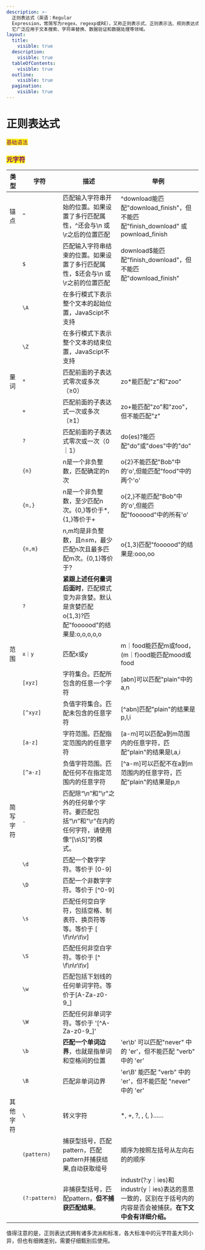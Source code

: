 ```yaml
---
description: >-
  正则表达式（英语：Regular
  Expression，常简写为regex、regexp或RE），又称正则表示式、正则表示法、规则表达式、常规表示法，是用来匹配和处理文本的一种特殊字符串模式。正则表达式主要由普通字符和特殊元字符组成，用于描述复杂的搜索模式。
  它广泛应用于文本搜索、字符串替换、数据验证和数据处理等领域。
layout:
  title:
    visible: true
  description:
    visible: true
  tableOfContents:
    visible: true
  outline:
    visible: true
  pagination:
    visible: true
---
```


# 正则表达式

<mark style="color:purple;">基础语法</mark>

### <mark style="color:purple;">元字符</mark>

| 类型   | 字符            | 描述                                                                 | 举例                                                                        |
| ---- | ------------- | ------------------------------------------------------------------ | ------------------------------------------------------------------------- |
| 锚点   | `^`           | 匹配输入字符串开始的位置。如果设置了多行匹配属性，^还会与\n 或 \r之后的位置匹配                        | ^download能匹配"download\_finish"，但不能匹配"finish\_download" 或 pownload\_finish |
|      | `$`           | 匹配输入字符串结束的位置。如果设置了多行匹配属性，$还会与\n 或 \r之前的位置匹配                        | download$能匹配"finish\_download"，但不能匹配"download\_finish"                    |
|      | `\A`          | 在多行模式下表示整个文本的起始位置，JavaScipt不支持                                     |                                                                           |
|      | `\Z`          | 在多行模式下表示整个文本的结束位置，JavaScipt不支持                                     |                                                                           |
| 量词   | `*`           | 匹配前面的子表达式零次或多次（≥0）                                                 | zo\*能匹配"z"和"zoo"                                                          |
|      | `+`           | 匹配前面的子表达式一次或多次（≥1）                                                 | zo+能匹配"zo"和"zoo"，但不能匹配"z"                                                 |
|      | `?`           | 匹配前面的子表达式零次或一次（0｜1）                                                | do(es)?能匹配"do"或"does"中的"do"                                               |
|      | `{n}`         | n是一个非负整数，匹配确定的n次                                                   | o{2}不能匹配"Bob"中的'o',但能匹配"food"中的两个'o'                                      |
|      | `{n,}`        | n是一个非负整数，至少匹配n次。{0,}等价于\*,{1,}等价于+                                 | o{2,}不能匹配"Bob"中的'o',但能匹配"foooood"中的所有'o'                                  |
|      | `{n,m}`       | n,m均是非负整数，且n≤m，最少匹配n次且最多匹配m次。{0,1}等价于?                             | o{1,3}匹配"foooood"的结果是:ooo,oo                                              |
|      | `?`           | **紧跟上述任何量词后面时**，匹配模式变为非贪婪。默认是贪婪匹配 o{1,3}?匹配"foooood"的结果是:o,o,o,o,o |                                                                           |
| 范围   | `x｜y`         | 匹配x或y                                                              | m｜food能匹配m或food，(m｜f)ood能匹配mood或food                                      |
|      | `[xyz]`       | 字符集合。匹配所包含的任意一个字符                                                  | \[abn]可以匹配"plain"中的a,n                                                    |
|      | `[^xyz]`      | 负值字符集合。匹配未包含的任意字符                                                  | \[^abn]匹配"plain"的结果是p,l,i                                                 |
|      | `[a-z]`       | 字符范围。匹配指定范围内的任意字符                                                  | \[a-m]可以匹配a到m范围内的任意字符，匹配"plain"的结果是l,a,i                                  |
|      | `[^a-z]`      | 负值字符范围。匹配任何不在指定范围内的任意字符                                            | \[^a-m]可以匹配不在a到m范围内的任意字符，匹配"plain"的结果是p,n                                 |
| 简写字符 | `.`           | 匹配除“\n”和"\r"之外的任何单个字符。要匹配包括“\n”和"\r"在内的任何字符，请使用像“\[\s\S]”的模式。      |                                                                           |
|      | `\d`          | 匹配一个数字字符。等价于 \[0-9]                                                |                                                                           |
|      | `\D`          | 匹配一个非数字字符。等价于 \[^0-9]                                              |                                                                           |
|      | `\s`          | 匹配任何空白字符，包括空格、制表符、换页符等等。等价于 \[ \f\n\r\t\v]                         |                                                                           |
|      | `\S`          | 匹配任何非空白字符。等价于 \[^ \f\n\r\t\v]                                      |                                                                           |
|      | `\w`          | 匹配包括下划线的任何单词字符。等价于\[A-Za-z0-9\_]                                   |                                                                           |
|      | `\W`          | 匹配任何非单词字符。等价于 '\[^A-Za-z0-9\_]'                                    |                                                                           |
|      | `\b`          | **匹配一个单词边界**，也就是指单词和空格间的位置                                         | 'er\b' 可以匹配"never" 中的 'er'，但不能匹配 "verb" 中的 'er'                           |
|      | `\B`          | 匹配非单词边界                                                            | 'er\B' 能匹配 "verb" 中的 'er'，但不能匹配 "never" 中的 'er'                           |
| 其他字符 | `\`           | 转义字符                                                               | \*, +, ?, , (, )……                                                        |
|      | `(pattern)`   | 捕获型括号，匹配pattern，匹配pattern并捕获结果,自动获取组号                              | 顺序为按照左括号从左向右的的顺序                                                          |
|      | `(?:pattern)` | 非捕获型括号，匹配pattern，**但不捕获匹配结果**。                                     | industr(?:y｜ies)和industr(y｜ies)表达的意思一致的，区别在于括号内的内容是否会被捕获。**在下文中会有详细介绍。**  |

值得注意的是，正则表达式拥有诸多流派和标准，各大标准中的元字符虽大同小异，但也有细微差别，需要仔细甄别后使用。





